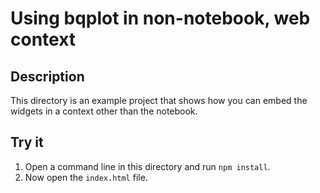 # Using bqplot in non-notebook, web context

## Description
This directory is an example project that shows how you can embed the widgets in
a context other than the notebook.

## Try it
1. Open a command line in this directory and run `npm install`.  
2. Now open the `index.html` file.  
